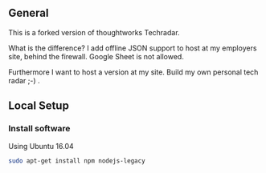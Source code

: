 ## General

This is a forked version of thoughtworks Techradar.

What is the difference? I add offline JSON support to host at my employers site, behind the firewall. Google Sheet is not allowed. 

Furthermore I want to host a version at my site. Build my own personal tech radar ;-) .

## Local Setup 

### Install software

Using Ubuntu 16.04
```bash
sudo apt-get install npm nodejs-legacy
```

